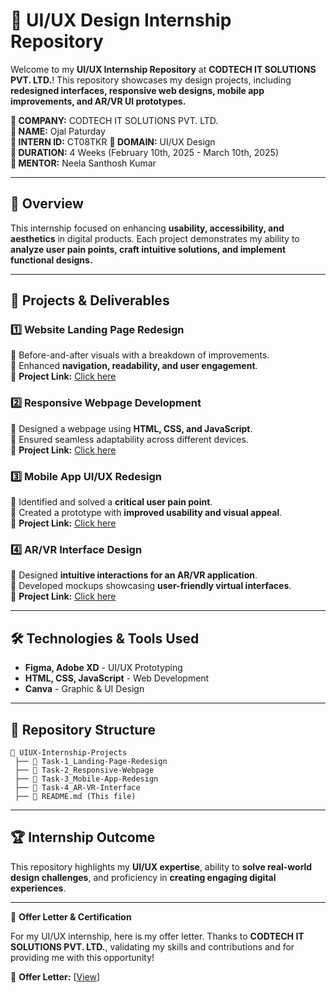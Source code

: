 # 🎨 UI/UX Design Internship Repository 

Welcome to my **UI/UX Internship Repository** at **CODTECH IT SOLUTIONS PVT. LTD.**! This repository showcases my design projects, including **redesigned interfaces, responsive web designs, mobile app improvements, and AR/VR UI prototypes.**

**📌 COMPANY:** CODTECH IT SOLUTIONS PVT. LTD.  
**📌 NAME:** Ojal Paturday  
**📌 INTERN ID:** CT08TKR
**📌 DOMAIN:** UI/UX Design  
**📌 DURATION:** 4 Weeks (February 10th, 2025 - March 10th, 2025)  
**📌 MENTOR:** Neela Santhosh Kumar 

---

## 📌 **Overview**
This internship focused on enhancing **usability, accessibility, and aesthetics** in digital products. Each project demonstrates my ability to **analyze user pain points, craft intuitive solutions, and implement functional designs.**

---

## 🚀 **Projects & Deliverables**

### **1️⃣ Website Landing Page Redesign**
🔹 Before-and-after visuals with a breakdown of improvements.  
🔹 Enhanced **navigation, readability, and user engagement**.  
🔹 **Project Link:** [Click here](https://www.linkedin.com/posts/ojal-paturday-7246ab321_uiux-design-redesign-activity-7299171223563886592-pSug?utm_source=share&utm_medium=member_desktop&rcm=ACoAAFFwUEwBvXKwUsagnGYv5VK5aJFcIdB4b5s)

### **2️⃣ Responsive Webpage Development**
🔹 Designed a webpage using **HTML, CSS, and JavaScript**.  
🔹 Ensured seamless adaptability across different devices.  
🔹 **Project Link:** [Click here](https://www.linkedin.com/posts/ojal-paturday-7246ab321_uiux-responsivedesign-webdevelopment-activity-7299173960053645313-bpG0?utm_source=share&utm_medium=member_desktop&rcm=ACoAAFFwUEwBvXKwUsagnGYv5VK5aJFcIdB4b5s)

### **3️⃣ Mobile App UI/UX Redesign**
🔹 Identified and solved a **critical user pain point**.  
🔹 Created a prototype with **improved usability and visual appeal**.  
🔹 **Project Link:** [Click here](https://www.linkedin.com/posts/ojal-paturday-7246ab321_uiux-mobileappredesign-quora-activity-7299175910191067136-olmR?utm_source=share&utm_medium=member_desktop&rcm=ACoAAFFwUEwBvXKwUsagnGYv5VK5aJFcIdB4b5s)

### **4️⃣ AR/VR Interface Design**
🔹 Designed **intuitive interactions for an AR/VR application**.  
🔹 Developed mockups showcasing **user-friendly virtual interfaces**.  
🔹 **Project Link:** [Click here](https://www.linkedin.com/posts/ojal-paturday-7246ab321_uiux-arvr-shoppingapp-activity-7299177674629898240-vdqI?utm_source=share&utm_medium=member_desktop&rcm=ACoAAFFwUEwBvXKwUsagnGYv5VK5aJFcIdB4b5s)

---

## 🛠 **Technologies & Tools Used**
- **Figma, Adobe XD** - UI/UX Prototyping
- **HTML, CSS, JavaScript** - Web Development
- **Canva** - Graphic & UI Design

---

## 📂 **Repository Structure**
```
📁 UIUX-Internship-Projects
 ├── 📁 Task-1_Landing-Page-Redesign
 ├── 📁 Task-2_Responsive-Webpage
 ├── 📁 Task-3_Mobile-App-Redesign
 ├── 📁 Task-4_AR-VR-Interface
 ├── 📄 README.md (This file)
```

  

---

## 🏆 **Internship Outcome**

This repository highlights my **UI/UX expertise**, ability to **solve real-world design challenges**, and proficiency in **creating engaging digital experiences**. 

---

📜 **Offer Letter & Certification**

For my UI/UX internship, here is my offer letter. Thanks to **CODTECH IT SOLUTIONS PVT. LTD.**, validating my skills and contributions and for providing me with this opportunity!  

📄 **Offer Letter:** [[View](https://www.linkedin.com/posts/ojal-paturday-7246ab321_uiuxdesign-codtech-internship-activity-7294643477080899584-irRr?utm_source=share&utm_medium=member_desktop&rcm=ACoAAFFwUEwBvXKwUsagnGYv5VK5aJFcIdB4b5s)] 
